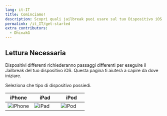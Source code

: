 ```yaml
---
lang: it-IT
title: Cominciamo!
description: Scopri quali jailbreak puoi usare sul tuo Dispositivo iOS
permalink: /it_IT/get-started
extra_contributors:
  - DhinakG
---
```


## Lettura Necessaria

Dispositivi differenti richiederanno passaggi differenti per eseguire il Jailbreak del tuo dispositivo iOS. Questa pagina ti aiuterà a capire da dove iniziare.

Seleziona che tipo di dispositivo possiedi.

<table>
  <colgroup><col width="33%"><col width="33%"><col width="33%"></colgroup>
  <thead>
    <tr>
      <th><router-link to="/it_IT/get-started/select-iphone">iPhone</router-link></th>
      <th><router-link to="/it_IT/get-started/select-ipad">iPad</router-link></th>
      <th><router-link to="/it_IT/get-started/select-ipod">iPod</router-link></th>
    </tr>
  </thead>
  <tbody>
    <tr>
      <td><router-link to="/it_IT/get-started/select-iphone"><img src="https://img.appledb.dev/device@main/iPhone14,2/0.png" alt="iPhone" style="max-height: 15em;"></router-link></td>
      <td><router-link to="/it_IT/get-started/select-ipad"><img src="https://img.appledb.dev/device@main/iPad13,16/1.png" alt="iPad" style="max-height: 15em;"></router-link></td>
      <td><router-link to="/it_IT/get-started/select-ipod"><img src="https://img.appledb.dev/device@main/iPod9,1/0.png" alt="iPod" style="max-height: 15em;"></router-link></td>
    </tr>
  </tbody>
</table>
